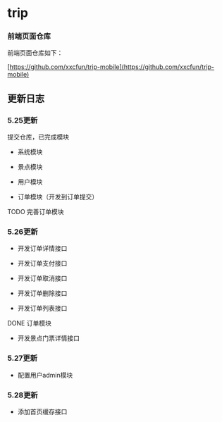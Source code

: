 # trip

### 前端页面仓库

前端页面仓库如下：

[https://github.com/xxcfun/trip-mobile](https://github.com/xxcfun/trip-mobile)

## 更新日志

### 5.25更新

提交仓库，已完成模块

* 系统模块

* 景点模块

* 用户模块

* 订单模块（开发到订单提交）

TODO 完善订单模块

### 5.26更新

* 开发订单详情接口

* 开发订单支付接口

* 开发订单取消接口

* 开发订单删除接口

* 开发订单列表接口

DONE 订单模块

* 开发景点门票详情接口

### 5.27更新

* 配置用户admin模块

### 5.28更新

* 添加首页缓存接口
